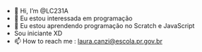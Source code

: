 - 👋 Hi, I’m @LC231A
- 👀 Eu estou interessada em programação
- 🌱 Eu estou aprendendo programação no Scratch e JavaScript
-  Sou iniciante XD 
- 📫 How to reach me : laura.canzi@escola.pr.gov.br

<!---
LC231A/LC231A is a ✨ special ✨ repository because its `README.md` (this file) appears on your GitHub profile.
You can click the Preview link to take a look at your changes.
--->
